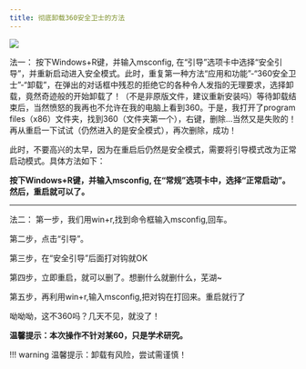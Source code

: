 ```yaml
---
title: 彻底卸载360安全卫士的方法  
---
```

![](https://ts1.cn.mm.bing.net/th/id/R-C.5cb59653eef38a41a749aa8d2678b395?rik=uVlhSYd%2f3tj7ew&riu=http%3a%2f%2fimg.sj33.cn%2fuploads%2fallimg%2f201403%2f7-140301213340Z1.png&ehk=ae2K5MBJtMFzHJIQjL9iahpnslglAdMuN0qSFFKkpI4%3d&risl=&pid=ImgRaw&r=0)  

法一：
按下Windows+R键，并输入msconfig, 在“引导”选项卡中选择“安全引导”，并重新启动进入安全模式。此时，重复第一种方法“应用和功能”-“360安全卫士”-“卸载”，在弹出的对话框中残忍的拒绝它的各种令人发指的无理要求，选择卸载，竟然奇迹般的开始卸载了！（不是非原版文件，建议重新安装吗）等待卸载结束后，当然愤怒的我再也不允许在我的电脑上看到360。于是，我打开了program files（x86）文件夹，找到360（文件夹第一个），右键，删除...当然又是失败的！再从重启一下试试（仍然进入的是安全模式），再次删除，成功！

此时，不要高兴的太早，因为在重启后仍然是安全模式，需要将引导模式改为正常启动模式。具体方法如下：

**按下Windows+R键，并输入msconfig, 在“常规”选项卡中，选择“正常启动”。然后，重启就可以了。**

***
法二：
第一步，我们用win+r,找到命令框输入msconfig,回车。

第二步，点击“引导”。

第三步，在“安全引导”后面打对钩就OK

第四步，立即重启，就可以删了。想删什么就删什么，芜湖~

第五步，再利用win+r,输入msconfig,把对钩在打回来。重启就行了

呦呦呦，这不360吗？几天不见，就没了！

**温馨提示：本次操作不针对某60，只是学术研究。**

!!! warning
    温馨提示：卸载有风险，尝试需谨慎！